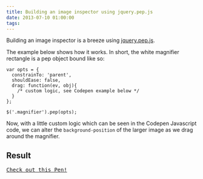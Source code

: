 ```yaml
---
title: Building an image inspector using jquery.pep.js
date: 2013-07-10 01:00:00
tags:
---
```


<p>Building an image inspector is a breeze using <a href='http://pep.briangonzalez.org/'>jquery.pep.js</a>.</p>

<p>The example below shows how it works. In short, the white magnifier rectangle is a pep object bound like so:</p>

<pre><code>var opts = {&#x000A;  constrainTo: &#39;parent&#39;,&#x000A;  shouldEase: false,&#x000A;  drag: function(ev, obj){&#x000A;    /* custom logic, see Codepen example below */&#x000A;  }&#x000A;};&#x000A;&#x000A;$(&#39;.magnifier&#39;).pep(opts);</code></pre>

<p>Now, with a little custom logic which can be seen in the Codepen Javascript code, we can alter the <code>background-position</code> of the larger image as we drag around the magnifier.</p>

<h2 id='result'>Result</h2>
<pre class="codepen" data-height="1000" data-type="result" data-href="lkDpJ" data-user="briangonzalez" data-safe="true"><code></code><a href="http://codepen.io/briangonzalez/pen/lkDpJ">Check out this Pen!</a></pre>
<script async src="http://codepen.io/assets/embed/ei.js"></script>
